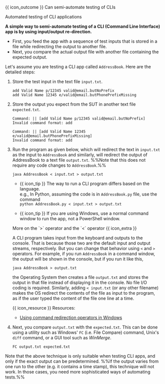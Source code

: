 <span id="prereqs"></span>

<span id="outcomes">{{ icon_outcome }} Can semi-automate testing of CLIs</span>

<span id="title">Automated testing of CLI applications</span>

<div id="body">

**A simple way to semi-automate testing of a CLI (Command Line Interface) app is by using input/output re-direction.**

* First, you feed the app with a sequence of test inputs that is stored in a file while redirecting the output to another file.
* Next, you compare the actual output file with another file containing the expected output.

Let's assume you are testing a CLI app called `AddressBook`. Here are the detailed steps:

1. Store the test input in the text file `input.txt`.

   <panel header="%%{{ icon_example }} Example `input.txt`%%" type="seamless">

   ```
   add Valid Name p/12345 valid@email.butNoPrefix
   add Valid Name 12345 e/valid@email.butPhonePrefixMissing
   ```

   </panel>

1. Store the output you expect from the SUT in another text file `expected.txt`.

   <panel header="%%{{ icon_example }} Example `expected.txt`%%" type="seamless">

   ```
   Command: || [add Valid Name p/12345 valid@email.butNoPrefix]
   Invalid command format: add

   Command: || [add Valid Name 12345 e/valid@email.butPhonePrefixMissing]
   Invalid command format: add
   ```
   </panel>

1. Run the program as given below, which will redirect the text in `input.txt` as the input to `AddressBook` and similarly, will redirect the output of AddressBook to a text file `output.txt`. %%Note that this does not require any code changes to `AddressBook`.%%

   ```sh{.no-line-numbers}
   java AddressBook < input.txt > output.txt
   ```

   * {{ icon_tip }} The way to run a CLI program differs based on the language.<br>
     e.g., In Python, assuming the code is in `AddressBook.py` file, use the command<br>
      `python AddressBook.py < input.txt > output.txt`

   * {{ icon_tip }} If you are using Windows, use a normal command window to run the app, not a PowerShell window.

   <panel minimized >
   <span slot="header" class="card-title"><md>More on the `>` operator and the `<` operator {{ icon_extra }}</md></span>

   A CLI program takes input from the keyboard and outputs to the console. That is because those two are the default input and output streams, respectively. But you can change that behavior using ` < ` and ` > ` operators. For example, if you run `AddressBook` in a command window, the output will be shown in the console, but if you run it like this,

   ```sh{.no-line-numbers}
   java AddressBook > output.txt
   ```

   the Operating System then creates a file `output.txt` and stores the output in that file instead of displaying it in the console. No file I/O coding is required. Similarly, adding ` < input.txt ` (or any other filename) makes the OS redirect the contents of the file as input to the program, as if the user typed the content of the file one line at a time.

   <box>

   {{ icon_resource }} Resources:
   * [Using command redirection operators in Windows](http://technet.microsoft.com/en-us/library/bb490982.aspx)

   </box>

   </panel><p/>

1. Next, you compare `output.txt` with the `expected.txt`. This can be done using a utility such as Windows' `FC` (i.e. File Compare) command, Unix's `diff` command, or a GUI tool such as _WinMerge_.

   ```{.no-line-numbers}
   FC output.txt expected.txt
   ```

Note that the above technique is only suitable when testing CLI apps, and only if the exact output can be predetermined. %%If the output varies from one run to the other (e.g. it contains a time stamp), this technique will not work. In those cases, you need more sophisticated ways of automating tests.%%

<include src="../../../common/popOvers.md#cli" />

</div>

<div id="extras">
</div>
